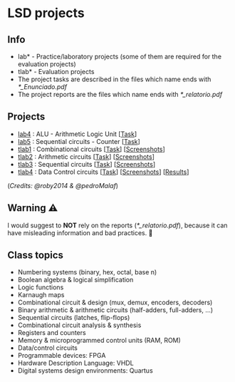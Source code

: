 # LSD projects

## Info
* lab* - Practice/laboratory projects (some of them are required for the evaluation projects)
* tlab* - Evaluation projects
* The project tasks are described in the files which name ends with <i>*_Enunciado.pdf</i>
* The project reports are the files which name ends with <i>*_relatorio.pdf</i>

## Projects
* [lab4](https://github.com/roby2014/uni-projects/tree/master/LSD/lab4/) : ALU - Arithmetic Logic Unit [[Task](https://github.com/roby2014/uni-projects/blob/master/LSD/lab4/LSD_2122i_LAB4_Enunciado.pdf)]
* [lab5](https://github.com/roby2014/uni-projects/tree/master/LSD/lab5/) : Sequential circuits - Counter [[Task](https://github.com/roby2014/uni-projects/blob/master/LSD/lab5/LSD_2122i_LAB5_Enunciado.pdf)]
* [tlab1](https://github.com/roby2014/uni-projects/tree/master/LSD/tlab1/) : Combinational circuits [[Task](https://github.com/roby2014/uni-projects/blob/master/LSD/tlab1/LSD_2122i_TLAB1_Enunciado.pdf)] [[Screenshots](https://github.com/roby2014/uni-projects/tree/master/LSD/tlab1/screenshots)] 
* [tlab2](https://github.com/roby2014/uni-projects/tree/master/LSD/tlab2/) : Arithmetic circuits [[Task](https://github.com/roby2014/uni-projects/blob/master/LSD/tlab2/LSD_2122i_TLAB2_Enunciado.pdf)] [[Screenshots](https://github.com/roby2014/uni-projects/tree/master/LSD/tlab2/screenshots)]
* [tlab3](https://github.com/roby2014/uni-projects/tree/master/LSD/tlab3/) : Sequential circuits [[Task](https://github.com/roby2014/uni-projects/blob/master/LSD/tlab3/LSD_2122i_TLAB3_Enunciado.pdf)] [[Screenshots](https://github.com/roby2014/uni-projects/tree/master/LSD/tlab3/screenshots)] 
* [tlab4](https://github.com/roby2014/uni-projects/tree/master/LSD/tlab4/) : Data Control circuits [[Task](https://github.com/roby2014/uni-projects/blob/master/LSD/tlab4/LSD_2122i_TLAB4_Enunciado.pdf)] [[Screenshots](https://github.com/roby2014/uni-projects/tree/master/LSD/tlab4/screenshots)]  [[Results](https://github.com/roby2014/uni-projects/tree/master/LSD/tlab4/result)]

(*Credits: @roby2014 & @pedroMalaf*)

## Warning ⚠️
I would suggest to <b>NOT</b> rely on the reports (<i>*_relatorio.pdf</i>), because it can have misleading information and bad practices. :rofl:

## Class topics
* Numbering systems (binary, hex, octal, base n)
* Boolean algebra & logical simplification
* Logic functions
* Karnaugh maps
* Combinational circuit & design (mux, demux, encoders, decoders)
* Binary arithmetic & arithmetic circuits (half-adders, full-adders, ...)
* Sequential circuits (latches, flip-flops)
* Combinational circuit analysis & synthesis
* Registers and counters
* Memory & microprogrammed control units (RAM, ROM)
* Data/control circuits
* Programmable devices: FPGA
* Hardware Description Language: VHDL
* Digital systems design environments: Quartus
